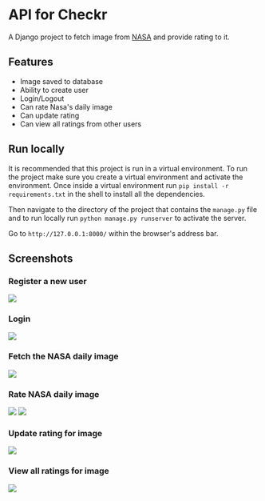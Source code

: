 # API for Checkr
A Django project to fetch image from [NASA](https://api.nasa.gov/index.html) and provide rating to it.

## Features
* Image saved to database
* Ability to create user
* Login/Logout
* Can rate Nasa's daily image
* Can update rating
* Can view all ratings from other users


## Run locally
It is recommended that this project is run in a virtual environment. To run the project make sure you create a virtual environment and activate the environment. Once inside a virtual environment run `pip install -r requirements.txt` in the shell to install all the dependencies. 

Then navigate to the directory of the project that contains the `manage.py` file and to run locally run `python manage.py runserver` to activate the server. 

Go to `http://127.0.0.1:8000/` within the browser's address bar. 

## Screenshots


### Register a new user
![](screenshots/register.png)

### Login
![](screenshots/login.png)

### Fetch the NASA daily image
![](screenshots/fetch.png)

### Rate NASA daily image
![](screenshots/rate.png)
![](screenshots/rating_view.png)

### Update rating for image
![](screenshots/update.png)

### View all ratings for image
![](screenshots/all_ratings.png)